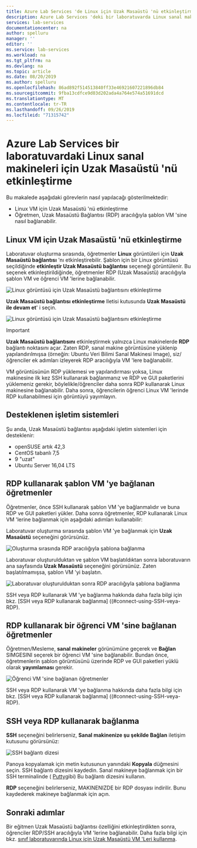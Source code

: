 ```yaml
---
title: Azure Lab Services 'de Linux için Uzak Masaüstü 'nü etkinleştirme | Microsoft Docs
description: Azure Lab Services 'deki bir laboratuvarda Linux sanal makineleri için Uzak Masaüstü 'nü etkinleştirmeyi öğrenin.
services: lab-services
documentationcenter: na
author: spelluru
manager: ''
editor: ''
ms.service: lab-services
ms.workload: na
ms.tgt_pltfrm: na
ms.devlang: na
ms.topic: article
ms.date: 08/20/2019
ms.author: spelluru
ms.openlocfilehash: 86ad892f514513840ff33e46921607221896db84
ms.sourcegitcommit: 9fba13cdfce9d03d202ada4a764e574a51691dcd
ms.translationtype: MT
ms.contentlocale: tr-TR
ms.lasthandoff: 09/26/2019
ms.locfileid: "71315742"
---
```

# <a name="enable-remote-desktop-for-linux-virtual-machines-in-a-lab-in-azure-lab-services"></a>Azure Lab Services bir laboratuvardaki Linux sanal makineleri için Uzak Masaüstü 'nü etkinleştirme
Bu makalede aşağıdaki görevlerin nasıl yapılacağı gösterilmektedir:

- Linux VM için Uzak Masaüstü 'nü etkinleştirme
- Öğretmen, Uzak Masaüstü Bağlantısı (RDP) aracılığıyla şablon VM 'sine nasıl bağlanabilir.

## <a name="enable-remote-desktop-for-linux-vm"></a>Linux VM için Uzak Masaüstü 'nü etkinleştirme
Laboratuvar oluşturma sırasında, öğretmenler **Linux** görüntüleri için **Uzak Masaüstü bağlantısı** 'nı etkinleştirebilir. Şablon için bir Linux görüntüsü seçildiğinde **etkinleştir Uzak Masaüstü bağlantısı** seçeneği görüntülenir. Bu seçenek etkinleştirildiğinde, öğretmenler RDP (Uzak Masaüstü) aracılığıyla şablon VM ve öğrenci VM 'lerine bağlanabilir. 

![Linux görüntüsü için Uzak Masaüstü bağlantısını etkinleştirme](../media/how-to-enable-remote-desktop-linux/enable-rdp-option.png)

**Uzak Masaüstü bağlantısı etkinleştirme** Iletisi kutusunda **Uzak Masaüstü ile devam et**' i seçin. 

![Linux görüntüsü için Uzak Masaüstü bağlantısını etkinleştirme](../media/how-to-enable-remote-desktop-linux/enabling-remote-desktop-connection-dialog.png)

> [!IMPORTANT] 
> **Uzak Masaüstü bağlantısını** etkinleştirmek yalnızca Linux makinelerde **RDP** bağlantı noktasını açar. Zaten RDP, sanal makine görüntüsüne yüklenip yapılandırılmışsa (örneğin: Ubuntu Veri Bilimi Sanal Makinesi Image), siz/öğrenciler ek adımları izleyerek RDP aracılığıyla VM 'lere bağlanabilir.
> 
> VM görüntüsünün RDP yüklemesi ve yapılandırması yoksa, Linux makinesine ilk kez SSH kullanarak bağlanmanız ve RDP ve GUI paketlerini yüklemeniz gerekir, böylelikle/öğrenciler daha sonra RDP kullanarak Linux makinesine bağlanabilir. Daha sonra, öğrencilerin öğrenci Linux VM 'lerinde RDP kullanabilmesi için görüntüyü yayımlayın.

## <a name="supported-operating-systems"></a>Desteklenen işletim sistemleri
Şu anda, Uzak Masaüstü bağlantısı aşağıdaki işletim sistemleri için desteklenir:

- openSUSE artık 42,3
- CentOS tabanlı 7,5
- 9 "uzat"
- Ubuntu Server 16,04 LTS

## <a name="teachers-connecting-to-the-template-vm-using-rdp"></a>RDP kullanarak şablon VM 'ye bağlanan öğretmenler
Öğretmenler, önce SSH kullanarak şablon VM 'ye bağlanmalıdır ve buna RDP ve GUI paketleri yükler. Daha sonra öğretmenler, RDP kullanarak Linux VM 'lerine bağlanmak için aşağıdaki adımları kullanabilir: 

Laboratuvar oluşturma sırasında şablon VM 'ye bağlanmak için **Uzak Masaüstü** seçeneğini görürsünüz. 

![Oluşturma sırasında RDP aracılığıyla şablona bağlanma](../media/how-to-enable-remote-desktop-linux/connect-at-creation.png)

Laboratuvar oluşturulduktan ve şablon VM başlatıldıktan sonra laboratuvarın ana sayfasında **Uzak Masaüstü** seçeneğini görürsünüz. Zaten başlatılmamışsa, şablon VM 'yi başlatın. 

![Laboratuvar oluşturulduktan sonra RDP aracılığıyla şablona bağlanma](../media/how-to-enable-remote-desktop-linux/rdp-after-lab-creation.png) 

SSH veya RDP kullanarak VM 'ye bağlanma hakkında daha fazla bilgi için bkz. [SSH veya RDP kullanarak bağlanma] ((#connect-using-SSH-veya-RDP). 

## <a name="teachers-connecting-to-a-student-vm-using-rdp"></a>RDP kullanarak bir öğrenci VM 'sine bağlanan öğretmenler
Öğretmen/Mesleme, **sanal makineler** görünümüne geçerek ve **Bağlan** SIMGESINI seçerek bir öğrenci VM 'sine bağlanabilir. Bundan önce, öğretmenlerin şablon görüntüsünü üzerinde RDP ve GUI paketleri yüklü olarak **yayımlaması** gerekir. 

![Öğrenci VM 'sine bağlanan öğretmenler](../media/how-to-enable-remote-desktop-linux/teacher-connect-to-student-vm.png)

SSH veya RDP kullanarak VM 'ye bağlanma hakkında daha fazla bilgi için bkz. [SSH veya RDP kullanarak bağlanma] ((#connect-using-SSH-veya-RDP). 

## <a name="connect-using-ssh-or-rdp"></a>SSH veya RDP kullanarak bağlanma
**SSH** seçeneğini belirlerseniz, **Sanal makinenize şu şekilde Bağlan** iletişim kutusunu görürsünüz:  

![SSH bağlantı dizesi](../media/how-to-enable-remote-desktop-linux/ssh-connection-string.png)

Panoya kopyalamak için metin kutusunun yanındaki **Kopyala** düğmesini seçin. SSH bağlantı dizesini kaydedin. Sanal makineye bağlanmak için bir SSH terminalinde ( [Putty](https://www.putty.org/)gibi) Bu bağlantı dizesini kullanın.

**RDP** seçeneğini belirlerseniz, MAKINENIZDE bir RDP dosyası indirilir. Bunu kaydederek makineye bağlanmak için açın. 

## <a name="next-steps"></a>Sonraki adımlar
Bir eğitmen Uzak Masaüstü bağlantısı özelliğini etkinleştirdikten sonra, öğrenciler RDP/SSH aracılığıyla VM 'lerine bağlanabilir. Daha fazla bilgi için bkz. [sınıf laboratuvarında Linux için Uzak Masaüstü VM 'Leri kullanma](how-to-use-remote-desktop-linux-student.md). 